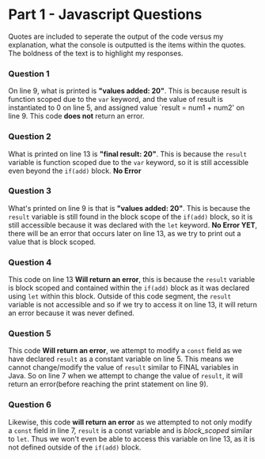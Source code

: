 # Part 1 - Javascript Questions

Quotes are included to seperate the output of the code versus my explanation, what the console is outputted is the items within the quotes. The boldness of the text is to highlight my responses.

### Question 1

On line 9, what is printed is **"values added: 20"**. This is because result is function scoped due to the `var` keyword, and the value of result is instantiated to 0 on line 5, and assigned value `result = num1 + num2' on line 9. This code **does not** return an error.

### Question 2

What is printed on line 13 is **"final result: 20"**. This is because the `result` variable is function scoped due to the `var` keyword, so it is still accessible even beyond the `if(add)` block. **No Error**

### Question 3

What's printed on line 9 is that is **"values added: 20"**. This is because the `result` variable is still found in the block scope of the `if(add)` block, so it is still accessible because it was declared with the `let` keyword. **No Error YET**, there will be an error that occurs later on line 13, as we try to print out a value that is block scoped.

### Question 4

This code on line 13 **Will return an error**, this is because the `result` variable is block scoped and contained within the `if(add)` block as it was declared using `let` within this block. Outside of this code segment, the `result` variable is not accessible and so if we try to access it on line 13, it will return an error because it was never defined.

### Question 5

This code **Will return an error**, we attempt to modify a `const` field as we have declared `result` as a constant variable on line 5. This means we cannot change/modify the value of `result` similar to FINAL variables in Java. So on line 7 when we attempt to change the value of `result`, it will return an error(before reaching the print statement on line 9).

### Question 6

Likewise, this code **will return an error** as we attempted to not only modify a `const` field in line 7, `result` is a const variable and is _block_scoped_ similar to `let`. Thus we won't even be able to access this variable on line 13, as it is not defined outside of the `if(add)` block.
